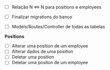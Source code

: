 - [ ] Relação N <=> N para positions e employees
- [ ] Finalizar migrations do banco
- [ ] Models/Routes/Controller de todas as tabelas


**Positions**
- [ ] Alterar uma position de um employee
- [ ] Alterar dados de uma position
- [ ] Deletar uma position
- [ ] Deletar uma positon de um employee
